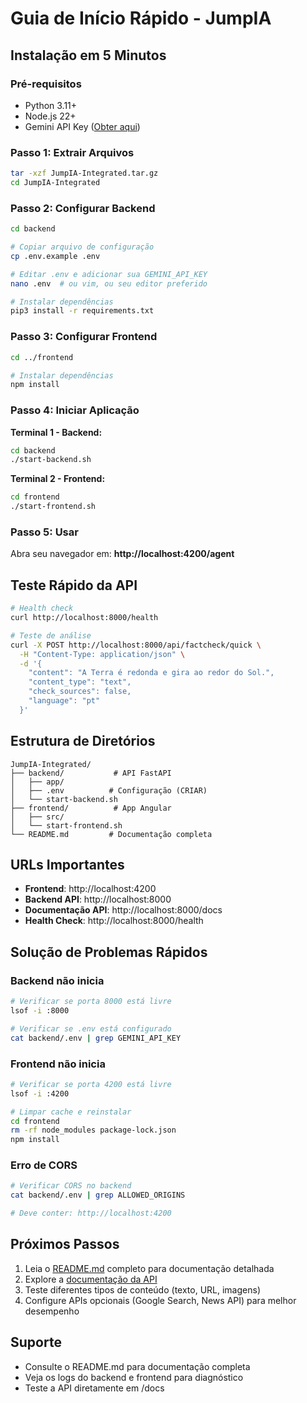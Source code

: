 # Guia de Início Rápido - JumpIA

## Instalação em 5 Minutos

### Pré-requisitos
- Python 3.11+
- Node.js 22+
- Gemini API Key ([Obter aqui](https://makersuite.google.com/app/apikey))

### Passo 1: Extrair Arquivos

```bash
tar -xzf JumpIA-Integrated.tar.gz
cd JumpIA-Integrated
```

### Passo 2: Configurar Backend

```bash
cd backend

# Copiar arquivo de configuração
cp .env.example .env

# Editar .env e adicionar sua GEMINI_API_KEY
nano .env  # ou vim, ou seu editor preferido

# Instalar dependências
pip3 install -r requirements.txt
```

### Passo 3: Configurar Frontend

```bash
cd ../frontend

# Instalar dependências
npm install
```

### Passo 4: Iniciar Aplicação

**Terminal 1 - Backend:**
```bash
cd backend
./start-backend.sh
```

**Terminal 2 - Frontend:**
```bash
cd frontend
./start-frontend.sh
```

### Passo 5: Usar

Abra seu navegador em: **http://localhost:4200/agent**

## Teste Rápido da API

```bash
# Health check
curl http://localhost:8000/health

# Teste de análise
curl -X POST http://localhost:8000/api/factcheck/quick \
  -H "Content-Type: application/json" \
  -d '{
    "content": "A Terra é redonda e gira ao redor do Sol.",
    "content_type": "text",
    "check_sources": false,
    "language": "pt"
  }'
```

## Estrutura de Diretórios

```
JumpIA-Integrated/
├── backend/           # API FastAPI
│   ├── app/
│   ├── .env          # Configuração (CRIAR)
│   └── start-backend.sh
├── frontend/          # App Angular
│   ├── src/
│   └── start-frontend.sh
└── README.md         # Documentação completa
```

## URLs Importantes

- **Frontend**: http://localhost:4200
- **Backend API**: http://localhost:8000
- **Documentação API**: http://localhost:8000/docs
- **Health Check**: http://localhost:8000/health

## Solução de Problemas Rápidos

### Backend não inicia
```bash
# Verificar se porta 8000 está livre
lsof -i :8000

# Verificar se .env está configurado
cat backend/.env | grep GEMINI_API_KEY
```

### Frontend não inicia
```bash
# Verificar se porta 4200 está livre
lsof -i :4200

# Limpar cache e reinstalar
cd frontend
rm -rf node_modules package-lock.json
npm install
```

### Erro de CORS
```bash
# Verificar CORS no backend
cat backend/.env | grep ALLOWED_ORIGINS

# Deve conter: http://localhost:4200
```

## Próximos Passos

1. Leia o [README.md](README.md) completo para documentação detalhada
2. Explore a [documentação da API](http://localhost:8000/docs)
3. Teste diferentes tipos de conteúdo (texto, URL, imagens)
4. Configure APIs opcionais (Google Search, News API) para melhor desempenho

## Suporte

- Consulte o README.md para documentação completa
- Veja os logs do backend e frontend para diagnóstico
- Teste a API diretamente em /docs


